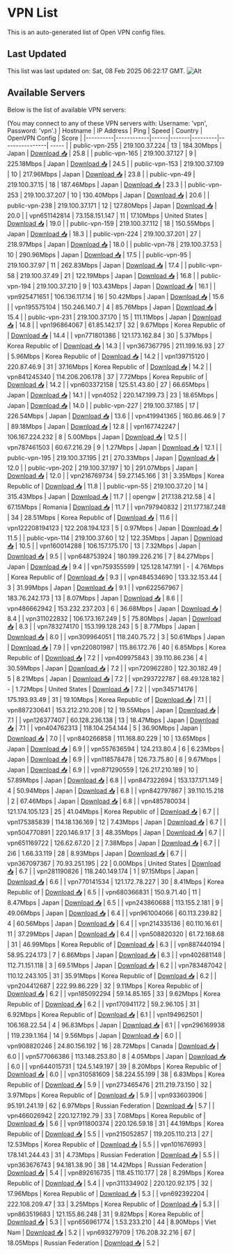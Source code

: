 # VPN List

This is an auto-generated list of Open VPN config files.

## Last Updated

This list was last updated on: Sat, 08 Feb 2025 06:22:17 GMT.
![Alt](https://repobeats.axiom.co/api/embed/186b98318ef1479477931607c1ad7d823f12451f.svg "Repobeats analytics image")

## Available Servers

Below is the list of available VPN servers:

(You may connect to any of these VPN servers with: Username: 'vpn', Password: 'vpn'.)
| Hostname | IP Address | Ping | Speed | Country | OpenVPN Config | Score |
|----------|------------|------|-------|---------|----------------| ----- |
| public-vpn-255 | 219.100.37.224 | 13 | 184.30Mbps | Japan | [Download 📥](./configs/server_0_JP.ovpn) | 25.8 |
| public-vpn-165 | 219.100.37.127 | 9 | 225.18Mbps | Japan | [Download 📥](./configs/server_1_JP.ovpn) | 24.5 |
| public-vpn-153 | 219.100.37.109 | 10 | 217.96Mbps | Japan | [Download 📥](./configs/server_2_JP.ovpn) | 23.8 |
| public-vpn-49 | 219.100.37.15 | 18 | 187.46Mbps | Japan | [Download 📥](./configs/server_3_JP.ovpn) | 23.3 |
| public-vpn-253 | 219.100.37.207 | 10 | 130.40Mbps | Japan | [Download 📥](./configs/server_4_JP.ovpn) | 20.6 |
| public-vpn-238 | 219.100.37.171 | 12 | 127.80Mbps | Japan | [Download 📥](./configs/server_5_JP.ovpn) | 20.0 |
| vpn651142814 | 73.158.151.147 | 11 | 17.10Mbps | United States | [Download 📥](./configs/server_6_US.ovpn) | 19.0 |
| public-vpn-159 | 219.100.37.112 | 18 | 150.55Mbps | Japan | [Download 📥](./configs/server_7_JP.ovpn) | 18.3 |
| public-vpn-224 | 219.100.37.201 | 27 | 218.97Mbps | Japan | [Download 📥](./configs/server_8_JP.ovpn) | 18.0 |
| public-vpn-78 | 219.100.37.53 | 10 | 290.96Mbps | Japan | [Download 📥](./configs/server_9_JP.ovpn) | 17.5 |
| public-vpn-95 | 219.100.37.97 | 11 | 262.83Mbps | Japan | [Download 📥](./configs/server_10_JP.ovpn) | 17.4 |
| public-vpn-58 | 219.100.37.49 | 21 | 122.19Mbps | Japan | [Download 📥](./configs/server_11_JP.ovpn) | 16.8 |
| public-vpn-194 | 219.100.37.210 | 9 | 103.43Mbps | Japan | [Download 📥](./configs/server_12_JP.ovpn) | 16.1 |
| vpn925471651 | 106.136.117.14 | 16 | 50.42Mbps | Japan | [Download 📥](./configs/server_13_JP.ovpn) | 15.6 |
| vpn195575104 | 150.246.140.7 | 4 | 85.76Mbps | Japan | [Download 📥](./configs/server_14_JP.ovpn) | 15.4 |
| public-vpn-231 | 219.100.37.170 | 15 | 111.11Mbps | Japan | [Download 📥](./configs/server_15_JP.ovpn) | 14.8 |
| vpn196864067 | 61.85.142.17 | 32 | 9.67Mbps | Korea Republic of | [Download 📥](./configs/server_16_KR.ovpn) | 14.4 |
| vpn771801386 | 121.173.162.84 | 30 | 5.37Mbps | Korea Republic of | [Download 📥](./configs/server_17_KR.ovpn) | 14.3 |
| vpn367367795 | 211.199.16.93 | 27 | 5.96Mbps | Korea Republic of | [Download 📥](./configs/server_18_KR.ovpn) | 14.2 |
| vpn139715120 | 220.87.46.9 | 31 | 37.16Mbps | Korea Republic of | [Download 📥](./configs/server_19_KR.ovpn) | 14.2 |
| vpn841245340 | 114.206.206.178 | 37 | 7.72Mbps | Korea Republic of | [Download 📥](./configs/server_20_KR.ovpn) | 14.2 |
| vpn603372158 | 125.51.43.80 | 27 | 66.65Mbps | Japan | [Download 📥](./configs/server_21_JP.ovpn) | 14.1 |
| vpn4052 | 220.147.199.73 | 23 | 18.65Mbps | Japan | [Download 📥](./configs/server_22_JP.ovpn) | 14.0 |
| public-vpn-227 | 219.100.37.185 | 17 | 226.54Mbps | Japan | [Download 📥](./configs/server_23_JP.ovpn) | 13.6 |
| vpn419941365 | 160.86.46.9 | 7 | 89.18Mbps | Japan | [Download 📥](./configs/server_24_JP.ovpn) | 12.8 |
| vpn167742247 | 106.167.224.232 | 8 | 5.00Mbps | Japan | [Download 📥](./configs/server_25_JP.ovpn) | 12.5 |
| vpn787461503 | 60.67.216.29 | 9 | 1.27Mbps | Japan | [Download 📥](./configs/server_26_JP.ovpn) | 12.1 |
| public-vpn-195 | 219.100.37.195 | 21 | 270.33Mbps | Japan | [Download 📥](./configs/server_27_JP.ovpn) | 12.0 |
| public-vpn-202 | 219.100.37.197 | 10 | 291.07Mbps | Japan | [Download 📥](./configs/server_28_JP.ovpn) | 12.0 |
| vpn216769734 | 59.27.145.166 | 31 | 3.35Mbps | Korea Republic of | [Download 📥](./configs/server_29_KR.ovpn) | 11.8 |
| public-vpn-55 | 219.100.37.20 | 14 | 315.43Mbps | Japan | [Download 📥](./configs/server_30_JP.ovpn) | 11.7 |
| opengw | 217.138.212.58 | 4 | 67.15Mbps | Romania | [Download 📥](./configs/server_31_RO.ovpn) | 11.7 |
| vpn797940832 | 211.177.187.248 | 34 | 28.51Mbps | Korea Republic of | [Download 📥](./configs/server_32_KR.ovpn) | 11.6 |
| vpn122208194123 | 122.208.194.123 | 5 | 0.97Mbps | Japan | [Download 📥](./configs/server_33_JP.ovpn) | 11.5 |
| public-vpn-114 | 219.100.37.60 | 12 | 122.35Mbps | Japan | [Download 📥](./configs/server_34_JP.ovpn) | 10.5 |
| vpn160014288 | 106.157.175.170 | 13 | 7.32Mbps | Japan | [Download 📥](./configs/server_35_JP.ovpn) | 9.5 |
| vpn648753924 | 180.199.226.216 | 7 | 84.27Mbps | Japan | [Download 📥](./configs/server_36_JP.ovpn) | 9.4 |
| vpn759355599 | 125.128.147.191 | - | 4.76Mbps | Korea Republic of | [Download 📥](./configs/server_37_KR.ovpn) | 9.3 |
| vpn484534690 | 133.32.153.44 | 3 | 31.99Mbps | Japan | [Download 📥](./configs/server_38_JP.ovpn) | 9.1 |
| vpn622567967 | 183.76.242.173 | 13 | 8.07Mbps | Japan | [Download 📥](./configs/server_39_JP.ovpn) | 8.6 |
| vpn486662942 | 153.232.237.203 | 6 | 36.68Mbps | Japan | [Download 📥](./configs/server_40_JP.ovpn) | 8.4 |
| vpn311022832 | 106.173.167.249 | 5 | 75.80Mbps | Japan | [Download 📥](./configs/server_41_JP.ovpn) | 8.3 |
| vpn783274170 | 153.199.128.243 | 5 | 8.77Mbps | Japan | [Download 📥](./configs/server_42_JP.ovpn) | 8.0 |
| vpn309964051 | 118.240.75.72 | 3 | 50.61Mbps | Japan | [Download 📥](./configs/server_43_JP.ovpn) | 7.9 |
| vpn220801987 | 115.86.172.76 | 40 | 6.85Mbps | Korea Republic of | [Download 📥](./configs/server_44_KR.ovpn) | 7.2 |
| vpn409975843 | 39.110.86.236 | 4 | 30.59Mbps | Japan | [Download 📥](./configs/server_45_JP.ovpn) | 7.2 |
| vpn720962280 | 122.30.182.49 | 5 | 8.21Mbps | Japan | [Download 📥](./configs/server_46_JP.ovpn) | 7.2 |
| vpn293722787 | 68.49.128.182 | - | 1.72Mbps | United States | [Download 📥](./configs/server_47_US.ovpn) | 7.2 |
| vpn345714176 | 175.193.93.49 | 31 | 19.10Mbps | Korea Republic of | [Download 📥](./configs/server_48_KR.ovpn) | 7.1 |
| vpn887230641 | 153.212.210.208 | 12 | 19.55Mbps | Japan | [Download 📥](./configs/server_49_JP.ovpn) | 7.1 |
| vpn126377407 | 60.128.236.138 | 13 | 18.47Mbps | Japan | [Download 📥](./configs/server_50_JP.ovpn) | 7.1 |
| vpn404762313 | 118.104.254.144 | 5 | 36.90Mbps | Japan | [Download 📥](./configs/server_51_JP.ovpn) | 7.0 |
| vpn840266858 | 111.168.80.229 | 10 | 13.65Mbps | Japan | [Download 📥](./configs/server_52_JP.ovpn) | 6.9 |
| vpn557636594 | 124.213.80.4 | 6 | 6.23Mbps | Japan | [Download 📥](./configs/server_53_JP.ovpn) | 6.9 |
| vpn118578478 | 126.73.75.80 | 6 | 9.67Mbps | Japan | [Download 📥](./configs/server_54_JP.ovpn) | 6.9 |
| vpn871290559 | 126.217.210.189 | 10 | 57.89Mbps | Japan | [Download 📥](./configs/server_55_JP.ovpn) | 6.8 |
| vpn847322694 | 153.137.171.149 | 4 | 50.94Mbps | Japan | [Download 📥](./configs/server_56_JP.ovpn) | 6.8 |
| vpn842797867 | 39.110.15.218 | 2 | 67.46Mbps | Japan | [Download 📥](./configs/server_57_JP.ovpn) | 6.8 |
| vpn485780034 | 121.174.105.123 | 25 | 41.04Mbps | Korea Republic of | [Download 📥](./configs/server_58_KR.ovpn) | 6.7 |
| vpn175385839 | 114.18.136.169 | 12 | 7.43Mbps | Japan | [Download 📥](./configs/server_59_JP.ovpn) | 6.7 |
| vpn504770891 | 220.146.9.17 | 3 | 48.35Mbps | Japan | [Download 📥](./configs/server_60_JP.ovpn) | 6.7 |
| vpn651169722 | 126.62.67.20 | 2 | 7.38Mbps | Japan | [Download 📥](./configs/server_61_JP.ovpn) | 6.7 |
| 2i6 | 1.66.33.119 | 28 | 8.93Mbps | Japan | [Download 📥](./configs/server_62_JP.ovpn) | 6.7 |
| vpn367097367 | 70.93.251.195 | 22 | 0.00Mbps | United States | [Download 📥](./configs/server_63_US.ovpn) | 6.7 |
| vpn281190826 | 118.240.149.174 | 1 | 97.15Mbps | Japan | [Download 📥](./configs/server_64_JP.ovpn) | 6.6 |
| vpn770141534 | 121.172.78.227 | 30 | 8.41Mbps | Korea Republic of | [Download 📥](./configs/server_65_KR.ovpn) | 6.5 |
| vpn680366831 | 150.9.71.40 | 11 | 8.47Mbps | Japan | [Download 📥](./configs/server_66_JP.ovpn) | 6.5 |
| vpn243860688 | 113.155.2.181 | 9 | 49.06Mbps | Japan | [Download 📥](./configs/server_67_JP.ovpn) | 6.4 |
| vpn961004066 | 60.113.239.82 | 4 | 60.56Mbps | Japan | [Download 📥](./configs/server_68_JP.ovpn) | 6.4 |
| vpn214335136 | 60.110.16.61 | 11 | 37.29Mbps | Japan | [Download 📥](./configs/server_69_JP.ovpn) | 6.4 |
| vpn508820320 | 61.72.168.68 | 31 | 46.99Mbps | Korea Republic of | [Download 📥](./configs/server_70_KR.ovpn) | 6.3 |
| vpn887440194 | 58.95.224.173 | 7 | 6.86Mbps | Japan | [Download 📥](./configs/server_71_JP.ovpn) | 6.3 |
| vpn402681148 | 112.71.151.118 | 3 | 69.51Mbps | Japan | [Download 📥](./configs/server_72_JP.ovpn) | 6.2 |
| vpn783487042 | 110.12.243.105 | 31 | 35.91Mbps | Korea Republic of | [Download 📥](./configs/server_73_KR.ovpn) | 6.2 |
| vpn204412687 | 222.99.86.229 | 32 | 9.11Mbps | Korea Republic of | [Download 📥](./configs/server_74_KR.ovpn) | 6.2 |
| vpn185092294 | 59.14.85.165 | 33 | 9.62Mbps | Korea Republic of | [Download 📥](./configs/server_75_KR.ovpn) | 6.2 |
| vpn170941172 | 59.2.96.105 | 31 | 6.92Mbps | Korea Republic of | [Download 📥](./configs/server_76_KR.ovpn) | 6.1 |
| vpn194962501 | 106.168.22.54 | 4 | 96.83Mbps | Japan | [Download 📥](./configs/server_77_JP.ovpn) | 6.1 |
| vpn296169938 | 119.239.1.164 | 14 | 9.56Mbps | Japan | [Download 📥](./configs/server_78_JP.ovpn) | 6.0 |
| vpn908820246 | 24.80.156.192 | 16 | 28.72Mbps | Canada | [Download 📥](./configs/server_79_CA.ovpn) | 6.0 |
| vpn577066386 | 113.148.253.80 | 8 | 4.05Mbps | Japan | [Download 📥](./configs/server_80_JP.ovpn) | 6.0 |
| vpn644015731 | 124.5.149.197 | 39 | 8.20Mbps | Korea Republic of | [Download 📥](./configs/server_81_KR.ovpn) | 6.0 |
| vpn310581609 | 58.224.55.199 | 38 | 6.83Mbps | Korea Republic of | [Download 📥](./configs/server_82_KR.ovpn) | 5.9 |
| vpn273465476 | 211.219.73.150 | 32 | 3.97Mbps | Korea Republic of | [Download 📥](./configs/server_83_KR.ovpn) | 5.9 |
| vpn933603906 | 95.191.241.19 | 62 | 6.97Mbps | Russian Federation | [Download 📥](./configs/server_84_RU.ovpn) | 5.7 |
| vpn466026942 | 220.127.192.79 | 33 | 7.08Mbps | Korea Republic of | [Download 📥](./configs/server_85_KR.ovpn) | 5.6 |
| vpn911800374 | 220.126.59.18 | 31 | 44.19Mbps | Korea Republic of | [Download 📥](./configs/server_86_KR.ovpn) | 5.5 |
| vpn215052857 | 119.205.110.213 | 27 | 12.53Mbps | Korea Republic of | [Download 📥](./configs/server_87_KR.ovpn) | 5.5 |
| vpn101676993 | 178.141.244.43 | 31 | 4.73Mbps | Russian Federation | [Download 📥](./configs/server_88_RU.ovpn) | 5.5 |
| vpn363676743 | 94.181.38.90 | 38 | 14.42Mbps | Russian Federation | [Download 📥](./configs/server_89_RU.ovpn) | 5.4 |
| vpn892616735 | 118.45.110.177 | 28 | 8.29Mbps | Korea Republic of | [Download 📥](./configs/server_90_KR.ovpn) | 5.4 |
| vpn311334902 | 220.120.92.175 | 32 | 17.96Mbps | Korea Republic of | [Download 📥](./configs/server_91_KR.ovpn) | 5.3 |
| vpn692392204 | 222.108.209.47 | 33 | 3.25Mbps | Korea Republic of | [Download 📥](./configs/server_92_KR.ovpn) | 5.3 |
| vpn863519683 | 121.155.86.248 | 31 | 9.82Mbps | Korea Republic of | [Download 📥](./configs/server_93_KR.ovpn) | 5.3 |
| vpn656961774 | 1.53.233.210 | 44 | 8.90Mbps | Viet Nam | [Download 📥](./configs/server_94_VN.ovpn) | 5.2 |
| vpn693279709 | 176.208.32.216 | 67 | 18.05Mbps | Russian Federation | [Download 📥](./configs/server_95_RU.ovpn) | 5.2 |
